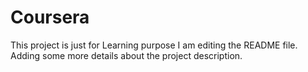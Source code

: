 # Coursera
This project is just for Learning purpose
I am editing the README file. Adding some more details about the project description.
